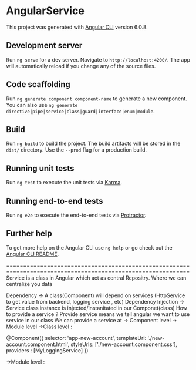 # AngularService

This project was generated with [Angular CLI](https://github.com/angular/angular-cli) version 6.0.8.

## Development server

Run `ng serve` for a dev server. Navigate to `http://localhost:4200/`. The app will automatically reload if you change any of the source files.

## Code scaffolding

Run `ng generate component component-name` to generate a new component. You can also use `ng generate directive|pipe|service|class|guard|interface|enum|module`.

## Build

Run `ng build` to build the project. The build artifacts will be stored in the `dist/` directory. Use the `--prod` flag for a production build.

## Running unit tests

Run `ng test` to execute the unit tests via [Karma](https://karma-runner.github.io).

## Running end-to-end tests

Run `ng e2e` to execute the end-to-end tests via [Protractor](http://www.protractortest.org/).

## Further help

To get more help on the Angular CLI use `ng help` or go check out the [Angular CLI README](https://github.com/angular/angular-cli/blob/master/README.md).

============================================================================================================
Service is a class in Angular which act as central Repositry. Where we can centralize you data

Dependency -> A class(Component) will depend on services (HttpService to get value from backend, logging service , etc)
Dependency Injection -> Service class instance is injected/instanitated in our Componet(class)
How to provide a service ?
Provide service means we tell angular we want to use service in our class
We can provide a service at -> Component level 
                            -> Module level
->Class level : 

@Component({
  selector: 'app-new-account',
  templateUrl: './new-account.component.html',
  styleUrls: ['./new-account.component.css'],
  providers : [MyLoggingService]
})

->Module level :

